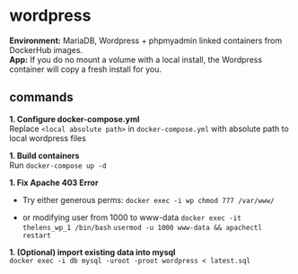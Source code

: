 # wordpress

**Environment:** MariaDB, Wordpress + phpmyadmin linked containers from DockerHub images.  
**App:** If you do no mount a volume with a local install, the Wordpress container will copy a fresh install for you.

## commands

**1. Configure docker-compose.yml**  
Replace `<local absolute path>` in `docker-compose.yml` with absolute path to local wordpress files

**1. Build containers**  
Run `docker-compose up -d`

**1. Fix Apache 403 Error**  
- Try either generous perms:
`docker exec -i wp chmod 777 /var/www/`

- or modifying user from 1000 to www-data
`docker exec -it thelens_wp_1 /bin/bash`
`usermod -u 1000 www-data && apachectl restart`

**1. (Optional) import existing data into mysql**  
`docker exec -i db mysql -uroot -proot wordpress < latest.sql`
